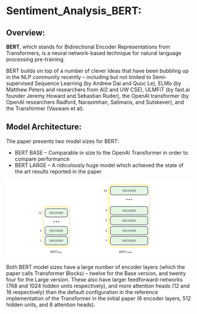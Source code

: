 # Sentiment_Analysis_BERT:

## Overview:

**BERT**, which stands for Bidirectional Encoder Representations from Transformers, is a neural network-based technique for natural language processing pre-training.

BERT builds on top of a number of clever ideas that have been bubbling up in the NLP community recently – including but not limited to Semi-supervised Sequence Learning (by Andrew Dai and Quoc Le), ELMo (by Matthew Peters and researchers from AI2 and UW CSE), ULMFiT (by fast.ai founder Jeremy Howard and Sebastian Ruder), the OpenAI transformer (by OpenAI researchers Radford, Narasimhan, Salimans, and Sutskever), and the Transformer (Vaswani et al).

## Model Architecture:
The paper presents two model sizes for BERT:

* BERT BASE – Comparable in size to the OpenAI Transformer in order to compare performance
* BERT LARGE – A ridiculously huge model which achieved the state of the art results reported in the paper

![Image of BERT](https://github.com/janmejaybhoi/Sentiment_Analysis_Transformers/blob/main/img/bert-base-bert-large-encoders.png)

Both BERT model sizes have a large number of encoder layers (which the paper calls Transformer Blocks) – twelve for the Base version, and twenty four for the Large version. These also have larger feedforward-networks (768 and 1024 hidden units respectively), and more attention heads (12 and 16 respectively) than the default configuration in the reference implementation of the Transformer in the initial paper (6 encoder layers, 512 hidden units, and 8 attention heads).
